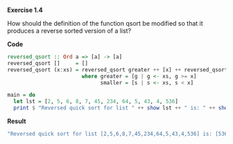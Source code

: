 **Exercise 1.4**

How should the definition of the function qsort be modified so that it produces a reverse sorted version of a list?

**Code**
```haskell
reversed_qsort :: Ord a => [a] -> [a]
reversed_qsort []     = []
reversed_qsort (x:xs) = reversed_qsort greater ++ [x] ++ reversed_qsort smaller
                        where greater = [g | g <- xs, g >= x]
                              smaller = [s | s <- xs, s < x]

main = do
  let lst = [2, 5, 6, 8, 7, 45, 234, 64, 5, 43, 4, 536]
  print $ "Reversed quick sort for list " ++ show lst ++ " is: " ++ show (reversed_qsort lst)
```

**Result**
```bash
"Reversed quick sort for list [2,5,6,8,7,45,234,64,5,43,4,536] is: [536,234,64,45,43,8,7,6,5,5,4,2]"
```
